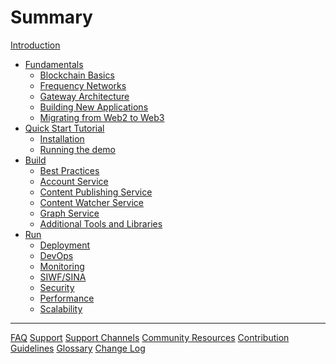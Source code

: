 # Summary

[Introduction](README.md)

- [Fundamentals](./Fundamentals/README.md)
  - [Blockchain Basics](./Fundamentals/BlockchainBasics.md)
  - [Frequency Networks](./Fundamentals/Networks.md)
  - [Gateway Architecture](./Fundamentals/Architecture.md)
  - [Building New Applications](./Fundamentals/BuildingApps.md)
  - [Migrating from Web2 to Web3](./Fundamentals/Migrating.md)
- [Quick Start Tutorial](./GettingStarted/README.md)
  - [Installation](./GettingStarted/Installation.md)
  - [Running the demo](./GettingStarted/Running.md)
- [Build](./Build/README.md)
  - [Best Practices](./Build/BestPractices.md)
  - [Account Service](./Build/AccountService.md)
  - [Content Publishing Service](./Build/ContentPublisher.md)
  - [Content Watcher Service](./Build/ContentWatcher.md)
  - [Graph Service](./Build/GraphService.md)
  - [Additional Tools and Libraries](./Tools/README.md)
- [Run](./Run/README.md)
  - [Deployment](./Run/Deployment.md)
  - [DevOps]()
  - [Monitoring]()
  - [SIWF/SINA]()
  - [Security](./Run/Security.md)
  - [Performance](./Run/Performance.md)
  - [Scalability](./Run/Scalability.md)
---

[FAQ](./FAQ.md)
[Support](./Support/README.md)
[Support Channels](./Support/Channels.md)
[Community Resources](./Support/Community.md)
[Contribution Guidelines](./CONTRIBUTING.md)
[Glossary](./Glossary.md)
[Change Log](./CHANGELOG.md)
